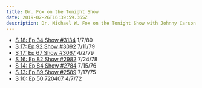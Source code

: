 ```yaml
---
title: Dr. Fox on the Tonight Show
date: 2019-02-26T16:39:59.365Z
description: Dr. Michael W. Fox on the Tonight Show with Johnny Carson
---
```

* [S 18: Ep 34 Show #3134](http://www.tv.com/shows/the-tonight-show-starring-johnny-carson/show-3134-283075/) 1/7/80
* [S 17: Ep 92 Show #3092](http://www.tv.com/shows/the-tonight-show-starring-johnny-carson/show-3092-190626/) 7/11/79
* [S 17: Ep 67 Show #3067](http://www.tv.com/shows/the-tonight-show-starring-johnny-carson/show-3067-177088/) 4/2/79
* [S 16: Ep 82 Show #2982](http://www.tv.com/shows/the-tonight-show-starring-johnny-carson/show-2982-187190/) 7/24/78
* [S 14: Ep 84 Show #2784](http://www.tv.com/shows/the-tonight-show-starring-johnny-carson/show-2784-192083/) 7/15/76
* [S 13: Ep 89 Show #2589](http://www.tv.com/shows/the-tonight-show-starring-johnny-carson/show-2589-171645/) 7/17/75
* [S 10: Ep 50 720407](http://www.tv.com/shows/the-tonight-show-starring-johnny-carson/720407-189135/) 4/7/72
